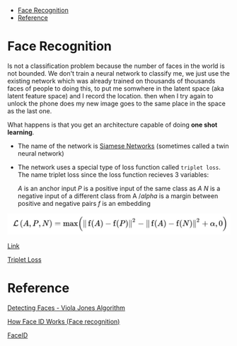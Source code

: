 <!--ts-->
   * [Face Recognition](#face-recognition)
   * [Reference](#reference)

<!-- Added by: gil_diy, at: Tue 08 Feb 2022 11:42:39 IST -->

<!--te-->

# Face Recognition

Is not a classification problem because the number of faces in the world is not bounded.
We don't train a neural network to classify me, we just use the existing network which was already trained on thousands of thousands faces of people to doing this, to put me somwhere in the latent space (aka latent feature space) and I record the location. then when I try again to unlock the phone does my new image goes to the same place in the space as the last one.

What happens is that you get an architecture capable of doing **one shot learning**.

* The name of the network is [Siamese Networks](https://towardsdatascience.com/a-friendly-introduction-to-siamese-networks-85ab17522942) (sometimes called a twin neural network) 

* The network uses a special type of loss function called `triplet loss`.
  The name triplet loss since the loss function recieves 3 variables:

  $A$ is an anchor input
  $P$ is a positive input of the same class as $A$
  $N$ is a negative input of a different class from A
  $/alpha$ is a margin between positive and negative pairs
  $f$ is an embedding


<p align="center"> <!-- style="width:400px;" -->
  <img src="images/cnn/Triplet_loss_function_in_Siamese_Network.jpg" title="tool tip here">
</p>

[Link](https://medium.com/visionwizard/research-for-all-in-defense-of-triplet-loss-for-person-re-identification-9cce5616fb6)



[Triplet Loss](https://youtu.be/d2XB5-tuCWU)


# Reference

[Detecting Faces - Viola Jones Algorithm](https://youtu.be/uEJ71VlUmMQ)

[How Face ID Works (Face recognition)](https://youtu.be/mwTaISbA87A)


[FaceID ](https://towardsdatascience.com/how-i-implemented-iphone-xs-faceid-using-deep-learning-in-python-d5dbaa128e1d)